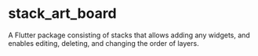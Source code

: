# stack_art_board
A Flutter package consisting of stacks that allows adding any widgets, and enables editing, deleting, and changing the order of layers.
